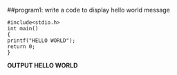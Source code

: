 ##program1: write a code to display hello world message
```
#include<stdio.h>
int main()
{
printf("HELLO WORLD");
return 0;
}
```
**OUTPUT HELLO WORLD**
